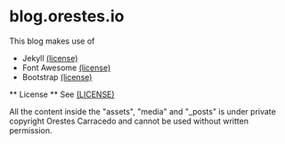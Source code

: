 blog.orestes.io
===============

This blog makes use of

* Jekyll [(license)](https://raw.github.com/mojombo/jekyll/master/LICENSE)
* Font Awesome [(license)](http://fortawesome.github.io/Font-Awesome/license/)
* Bootstrap [(license)](https://raw.github.com/twitter/bootstrap/blob/master/LICENSE)

** License **
See [(LICENSE)](https://github.com/orestes/blog.orestes.io/blob/master/LICENSEw)

All the content inside the "assets", "media" and "_posts" is under private copyright Orestes Carracedo and cannot be
used without written permission.
